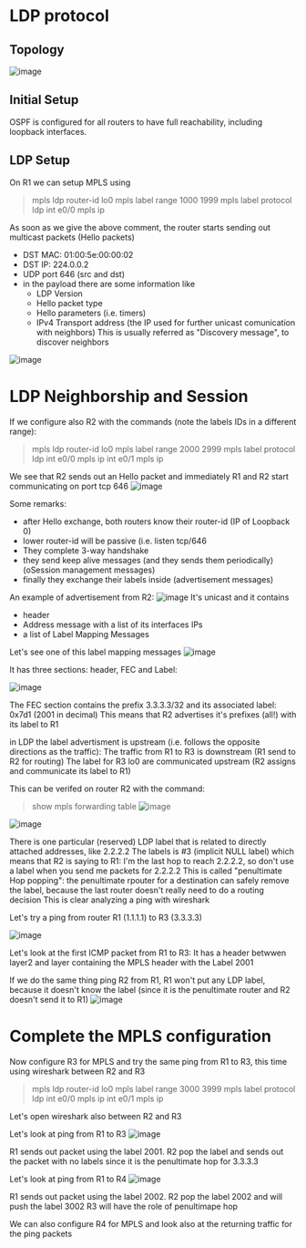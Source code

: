 # LDP protocol

## Topology
![image](https://user-images.githubusercontent.com/17289045/147063746-099854a6-0a24-4a4e-aa40-10572fe077b1.png)

## Initial Setup
OSPF is configured for all routers to have full reachability, including loopback interfaces.

## LDP Setup
On R1 we can setup MPLS using 

> mpls ldp router-id lo0
> mpls label range 1000 1999
> mpls label protocol ldp
> int e0/0
> mpls ip

As soon as we give the above comment, the router starts sending out multicast packets (Hello packets)
- DST MAC: 01:00:5e:00:00:02
- DST IP: 224.0.0.2
- UDP port 646 (src and dst)
- in the payload there are some information like
  - LDP Version
  - Hello packet type
  - Hello parameters (i.e. timers)
  - IPv4 Transport address (the IP used for further unicast comunication with neighbors)
 This is usually referred as "Discovery message", to discover neighbors
 
![image](https://user-images.githubusercontent.com/17289045/147068650-20a24bdd-97b3-4e5d-bfd3-3f7fbbb02f23.png)

# LDP Neighborship and Session 
If we configure also R2 with the commands (note the labels IDs in a different range):

> mpls ldp router-id lo0
> mpls label range 2000 2999
> mpls label protocol ldp
> int e0/0
> mpls ip
> int e0/1
> mpls ip

We see that R2 sends out an Hello packet and immediately R1 and R2 start communicating on port tcp 646
![image](https://user-images.githubusercontent.com/17289045/147071449-e472db73-20e0-4f42-a36d-24bb52079cf1.png)

Some remarks:
- after Hello exchange, both routers know their router-id (IP of Loopback 0)
- lower router-id will be passive (i.e. listen tcp/646
- They complete 3-way handshake
- they send keep alive messages (and they sends them periodically) (oSession management messages)
- finally they exchange their labels inside (advertisement messages)

An example of advertisement from R2:
![image](https://user-images.githubusercontent.com/17289045/147072421-cd59e7b0-790f-41b3-870a-2ec563c1229f.png)
It's unicast and it contains 
- header
- Address message with a list of its interfaces IPs
- a list of Label Mapping Messages

Let's see one of this label mapping messages
![image](https://user-images.githubusercontent.com/17289045/147073007-98ef1ec8-672c-4260-a29c-6f1f8a920a56.png)

It has three sections: header, FEC and Label:

![image](https://user-images.githubusercontent.com/17289045/147073129-0c02e26f-e35e-4e9e-9049-7ac3fddd6057.png)

The FEC section contains the prefix 3.3.3.3/32 and its associated label: 0x7d1 (2001 in decimal)
This means that R2 advertises it's prefixes (all!) with its label to R1

in LDP the label advertisment is upstream (i.e. follows the opposite directions as the traffic):
The traffic from R1 to R3 is downstream (R1 send to R2 for routing)
The label for R3 lo0 are communicated upstream (R2 assigns and communicate its label to R1)

This can be verifed on router R2 with the command:
> show mpls forwarding table
![image](https://user-images.githubusercontent.com/17289045/147073972-655468ed-0e12-4e26-8d1c-d524a8d6f17c.png)


![image](https://user-images.githubusercontent.com/17289045/147073933-a013b420-eaeb-43b0-8043-49080b3fadff.png)



There is one particular (reserved) LDP label that is related to directly attached addresses, like 2.2.2.2
The labels is #3 (implicit NULL label) which means that R2 is saying to R1: I'm the last hop to reach 2.2.2.2, so don't use a label when you send me packets for 2.2.2.2
This is called "penultimate Hop popping": the penultimate rpouter for a destination can safely remove the label, because the last router doesn't really need to do a routing decision
This is clear analyzing a ping with wireshark

Let's try a ping from router R1 (1.1.1.1) to R3 (3.3.3.3)

![image](https://user-images.githubusercontent.com/17289045/147074510-206003e9-d80c-4734-8e06-8428247fae33.png)

Let's look at the first ICMP packet from R1 to R3:
It has a header betwwen layer2 and layer containing the MPLS header with the Label 2001

If we do the same thing ping R2 from R1, R1 won't put any LDP label, because it doesn't know the label (since it is the penultimate router and R2 doesn't send it to R1)
![image](https://user-images.githubusercontent.com/17289045/147075693-6cd32636-6950-42c7-8093-9a520a9c428f.png)

# Complete the MPLS configuration

Now configure R3 for MPLS and try the same ping from R1 to R3, this time using wireshark between R2 and R3

> mpls ldp router-id lo0
> mpls label range 3000 3999
> mpls label protocol ldp
> int e0/0
> mpls ip
> int e0/1
> mpls ip

Let's open wireshark also between R2 and R3

Let's look at ping from R1 to R3
![image](https://user-images.githubusercontent.com/17289045/147076538-26f237c8-89ac-450b-94e2-597712aece36.png)

R1 sends out packet using the label 2001.
R2 pop the label and sends out the packet with no labels since it is the penultimate hop for 3.3.3.3

Let's look at ping from R1 to R4
![image](https://user-images.githubusercontent.com/17289045/147076706-d5a063f6-747b-42d5-b668-a872451ee483.png)

R1 sends out packet using the label 2002.
R2 pop the label 2002 and will push the label 3002 
R3 will have the role of penultimape hop

We can also configure R4 for MPLS and look also at the returning traffic for the ping packets


